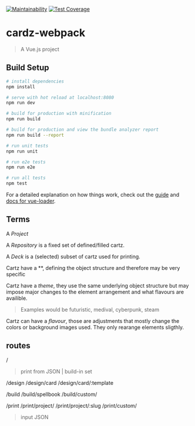 
[![Maintainability](https://api.codeclimate.com/v1/badges/16b10def47d153885633/maintainability)](https://codeclimate.com/github/schnick3rs/cardz/maintainability)
[![Test Coverage](https://api.codeclimate.com/v1/badges/16b10def47d153885633/test_coverage)](https://codeclimate.com/github/codeclimate/codeclimate/test_coverage)

# cardz-webpack

> A Vue.js project

## Build Setup

``` bash
# install dependencies
npm install

# serve with hot reload at localhost:8080
npm run dev

# build for production with minification
npm run build

# build for production and view the bundle analyzer report
npm run build --report

# run unit tests
npm run unit

# run e2e tests
npm run e2e

# run all tests
npm test
```

For a detailed explanation on how things work, check out the [guide](http://vuejs-templates.github.io/webpack/) and [docs for vue-loader](http://vuejs.github.io/vue-loader).


## Terms

A *Project*

A *Repository* is a fixed set of defined/filled cartz.

A *Deck* is a (selected) subset of cartz used for printing. 

Cartz have a **, defining the object structure and therefore may be very specific

Cartz have a *theme*, they use the same underlying object structure but may impose major changes to the element arrangement and what flavours are availible.
> Examples would be futuristic, medival, cyberpunk, steam

Cartz can have a *flavour*, those are adjustments that mostly change the colors or background images used. They only rearange elements sligthly. 

## routes
/
> print from JSON | build-in set 

/design
/design/card
/design/card/:template

/build
/build/spellbook
/build/custom/

/print
/print/project/
/print/project/:slug
/print/custom/
> input JSON
